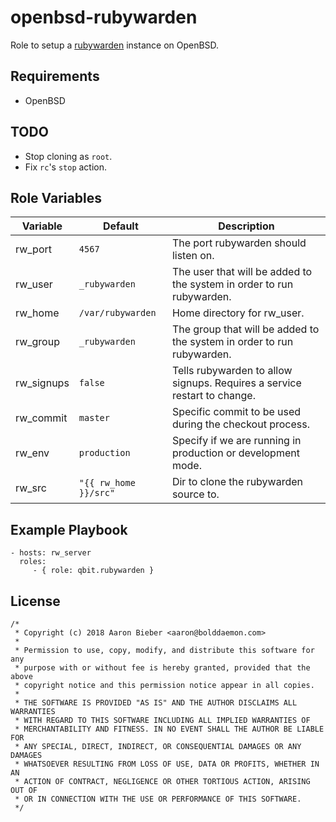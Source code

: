 openbsd-rubywarden
=========

Role to setup a [rubywarden](https://github.com/jcs/rubywarden) instance on OpenBSD.

Requirements
------------

- OpenBSD

TODO
----

- Stop cloning as `root`.
- Fix `rc`'s `stop` action.

Role Variables
--------------

| Variable | Default | Description |
|--------- | ------- | ----------- |
| rw_port  | `4567`  | The port rubywarden should listen on. |
| rw_user  | `_rubywarden` | The user that will be added to the system in order to run rubywarden. |
| rw_home  | `/var/rubywarden` | Home directory for rw_user. |
| rw_group  | `_rubywarden` | The group that will be added to the system in order to run rubywarden. |
| rw_signups | `false` | Tells rubywarden to allow signups. Requires a service restart to change. |
| rw_commit | `master` | Specific commit to be used during the checkout process. |
| rw_env | `production` | Specify if we are running in production or development mode. |
| rw_src | `"{{ rw_home }}/src"` | Dir to clone the rubywarden source to. |

Example Playbook
----------------

    - hosts: rw_server
      roles:
         - { role: qbit.rubywarden }

License
-------

```
/*
 * Copyright (c) 2018 Aaron Bieber <aaron@bolddaemon.com>
 *
 * Permission to use, copy, modify, and distribute this software for any
 * purpose with or without fee is hereby granted, provided that the above
 * copyright notice and this permission notice appear in all copies.
 *
 * THE SOFTWARE IS PROVIDED "AS IS" AND THE AUTHOR DISCLAIMS ALL WARRANTIES
 * WITH REGARD TO THIS SOFTWARE INCLUDING ALL IMPLIED WARRANTIES OF
 * MERCHANTABILITY AND FITNESS. IN NO EVENT SHALL THE AUTHOR BE LIABLE FOR
 * ANY SPECIAL, DIRECT, INDIRECT, OR CONSEQUENTIAL DAMAGES OR ANY DAMAGES
 * WHATSOEVER RESULTING FROM LOSS OF USE, DATA OR PROFITS, WHETHER IN AN
 * ACTION OF CONTRACT, NEGLIGENCE OR OTHER TORTIOUS ACTION, ARISING OUT OF
 * OR IN CONNECTION WITH THE USE OR PERFORMANCE OF THIS SOFTWARE.
 */
 ```
